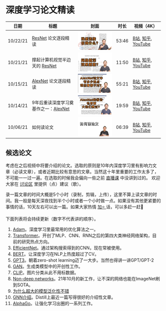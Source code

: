 # 深度学习论文精读


| 日期 | 标题 | 封面 | 时长 | 视频（4K） |
| -- | -- | -- | -- | -- |
| 10/22/21 | [ResNet](https://arxiv.org/abs/1512.03385) 论文逐段精读 | <img src="imgs/resnet-2.jpg" width="250px"/> | 53:46 | [B站](https://www.bilibili.com/video/BV1P3411y7nn/), [知乎](https://www.zhihu.com/zvideo/1434795406001180672), [YouTube](https://www.youtube.com/watch?v=pWMnzCX4cwQ) |
| 10/21/21 | 撑起计算机视觉半边天的 [ResNet](https://arxiv.org/abs/1512.03385) | <img src="imgs/resnet-1.jpg" width="250px"/> | 11:50 | [B站](https://www.bilibili.com/video/BV1Fb4y1h73E/), [知乎](https://www.zhihu.com/zvideo/1434787226101751808), [YouTube](https://www.youtube.com/watch?v=NnSldWhSqvY) |
| 10/15/21 | [AlexNet](https://papers.nips.cc/paper/2012/file/c399862d3b9d6b76c8436e924a68c45b-Paper.pdf) 论文逐段精读 | <img src="imgs/alexnet-2.jpg" width="250px"/> | 55:21 | [B站](https://www.bilibili.com/video/BV1hq4y157t1/), [知乎](https://www.zhihu.com/zvideo/1432354207483871232), [YouTube](https://www.youtube.com/watch?v=zjnxu8KUYKA) |
| 10/14/21 | 9年后重读深度学习奠基作之一：[AlexNet](https://papers.nips.cc/paper/2012/file/c399862d3b9d6b76c8436e924a68c45b-Paper.pdf) | <img src="imgs/alexnet-1.jpg" width="250px"/> | 19:59 | [B站](https://www.bilibili.com/video/BV1ih411J7Kz/), [知乎](https://www.zhihu.com/zvideo/1432155856322920448), [YouTube](https://www.youtube.com/watch?v=vdYH0fE6thY) |
| 10/06/21 | 如何读论文 | <img src="imgs/read-paper.jpg" width="250px"/> | 06:39 | [B站](https://www.bilibili.com/video/BV1H44y1t75x/), [知乎](https://www.zhihu.com/zvideo/1428973951632969728), [YouTube](https://www.youtube.com/watch?v=txjl_Q4jCyQ&list=PLFXJ6jwg0qW-7UM8iUTj3qKqdhbQULP5I&index=1) |


## 候选论文

考虑在之后视频中将要介绍的论文。选取的原则是10年内深度学习里有影响力文章（必读文章），或者近期比较有意思的文章。当然这十年里重要的工作太多了，不可能一一过一遍。在选取的时候我会偏向一些之前 [直播课](https://c.d2l.ai/zh-v2/) 中没讲到过的。 欢迎大家在 [讨论区](https://github.com/mli/paper-reading/discussions) 里提供（点）建议（歌）。

录一篇文章的时间大概是5个小时（录制，剪辑，上传），这里不算上读文章的时间。我一般是每天深夜找到半个小时或者一个小时做一点。如果没有其他更紧要的事情的话，10天左右可以出一篇。如果大家热情 [加⭐ ](https://github.com/mli/paper-reading/stargazers) 话，可以多赶一赶🤣

下面列表将会持续更新（数字不代表讲的顺序）。

1. [Adam](https://arxiv.org/abs/1412.6980)。深度学习里最常用的优化算法之一。
2. [Transformer](https://arxiv.org/abs/1706.03762)。开创了MLP、CNN、RNN之后的第四大类神经网络架构，目前的研究热点方向。
3. [EfficientNet](https://arxiv.org/abs/1905.11946)。通过架构搜索得到的CNN，现在常被使用。
4. [BERT](https://arxiv.org/abs/1810.04805)。让深度学习在NLP上热度超过了CV。
5. [GPT3](https://arxiv.org/abs/2005.14165)。朝着zero-shot learning迈了一大步。当然也得讲一讲GPT/GPT-2
6. [GAN](https://arxiv.org/abs/1406.2661)。生成类模型中的开创性工作。
7. [CLIP](https://openai.com/blog/clip/)。图片分类从此不用标数据。
8. [Non-deep networks](https://arxiv.org/pdf/2110.07641.pdf)。21年10月的新工作，让不深的网络也能在ImageNet刷到SOTA。
9. [为什么超大的模型泛化性不错](https://cacm.acm.org/magazines/2021/3/250713-understanding-deep-learning-still-requires-rethinking-generalization/fulltext)
10. [GNN介绍](https://distill.pub/2021/gnn-intro/)。Distill上最近一篇写得很好的介绍性文章。
11. [AlphaGo](https://deepmind.com/research/case-studies/alphago-the-story-so-far)。让强化学习出圈的一系列工作。

